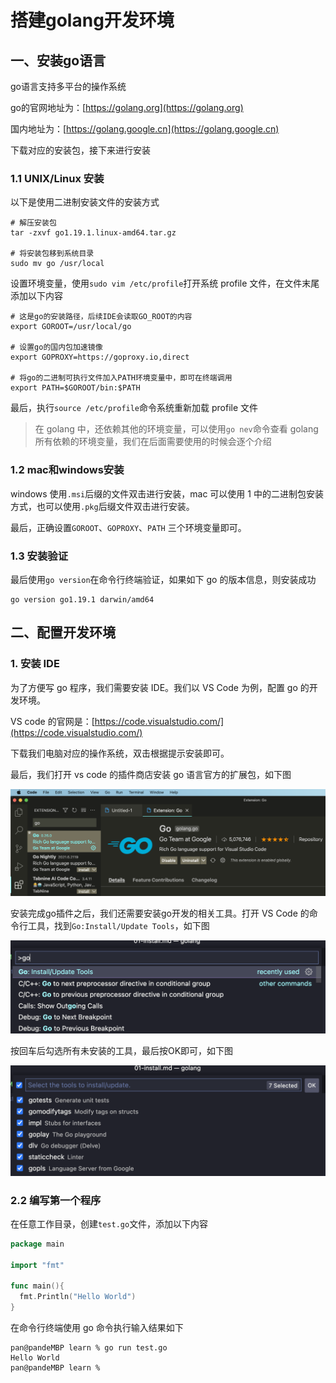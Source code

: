 # 搭建golang开发环境

## 一、安装go语言

go语言支持多平台的操作系统

go的官网地址为：[https://golang.org](https://golang.org)

国内地址为：[https://golang.google.cn](https://golang.google.cn)

下载对应的安装包，接下来进行安装

### 1.1 UNIX/Linux 安装

以下是使用二进制安装文件的安装方式

```shell
# 解压安装包
tar -zxvf go1.19.1.linux-amd64.tar.gz

# 将安装包移到系统目录
sudo mv go /usr/local
```

设置环境变量，使用`sudo vim /etc/profile`打开系统 profile 文件，在文件末尾添加以下内容

```shell
# 这是go的安装路径，后续IDE会读取GO_ROOT的内容
export GOROOT=/usr/local/go

# 设置go的国内包加速镜像
export GOPROXY=https://goproxy.io,direct

# 将go的二进制可执行文件加入PATH环境变量中，即可在终端调用
export PATH=$GOROOT/bin:$PATH
```

最后，执行`source /etc/profile`命令系统重新加载 profile 文件

> 在 golang 中，还依赖其他的环境变量，可以使用`go nev`命令查看 golang 所有依赖的环境变量，我们在后面需要使用的时候会逐个介绍

### 1.2 mac和windows安装

windows 使用`.msi`后缀的文件双击进行安装，mac 可以使用 1 中的二进制包安装方式，也可以使用`.pkg`后缀文件双击进行安装。

最后，正确设置`GOROOT`、`GOPROXY`、`PATH` 三个环境变量即可。

### 1.3 安装验证

最后使用`go version`在命令行终端验证，如果如下 go 的版本信息，则安装成功

```shell
go version go1.19.1 darwin/amd64
```

## 二、配置开发环境

### 1. 安装 IDE

为了方便写 go 程序，我们需要安装 IDE。我们以 VS Code 为例，配置 go 的开发环境。

VS code 的官网是：[https://code.visualstudio.com/](https://code.visualstudio.com/)

下载我们电脑对应的操作系统，双击根据提示安装即可。

最后，我们打开 vs code 的插件商店安装 go 语言官方的扩展包，如下图

![./img/01-1.png](./img/01-01.png)

安装完成go插件之后，我们还需要安装go开发的相关工具。打开 VS Code 的命令行工具，找到`Go:Install/Update Tools`，如下图

![01-02](./img/01-02.png)

按回车后勾选所有未安装的工具，最后按OK即可，如下图

![01-03](./img/01-03.png)

### 2.2 编写第一个程序

在任意工作目录，创建`test.go`文件，添加以下内容

```go
package main

import "fmt"

func main(){
  fmt.Println("Hello World")
}
```

在命令行终端使用 go 命令执行输入结果如下

```shell
pan@pandeMBP learn % go run test.go
Hello World
pan@pandeMBP learn %
```
